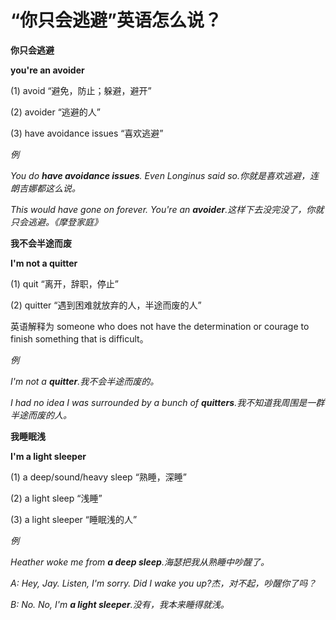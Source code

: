 # “你只会逃避”英语怎么说？

**你只会逃避**

**you're an avoider**

(1) avoid “避免，防止；躲避，避开”

(2) avoider “逃避的人”

(3) have avoidance issues “喜欢逃避”

_例_

_You do **have avoidance issues**. Even Longinus said so.你就是喜欢逃避，连朗吉娜都这么说。_

_This would have gone on forever. You're an **avoider**.这样下去没完没了，你就只会逃避。《摩登家庭》_

**我不会半途而废**

**I'm not a quitter**

(1) quit “离开，辞职，停止”

(2) quitter “遇到困难就放弃的人，半途而废的人”

英语解释为 someone who does not have the determination or courage to finish something that is difficult。

_例_

_I'm not a **quitter**.我不会半途而废的。_

_I had no idea I was surrounded by a bunch of **quitters**.我不知道我周围是一群半途而废的人。_

**我睡眠浅**

**I'm a light sleeper**

(1) a deep/sound/heavy sleep “熟睡，深睡”

(2) a light sleep “浅睡”

(3) a light sleeper “睡眠浅的人”

_例_

_Heather woke me from **a deep sleep**.海瑟把我从熟睡中吵醒了。_

_A: Hey, Jay. Listen, I'm sorry. Did I wake you up?杰，对不起，吵醒你了吗？_

_B: No. No, I'm **a light sleeper**.没有，我本来睡得就浅。_
